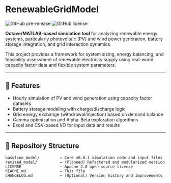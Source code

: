 # RenewableGridModel
![GitHub pre-release](https://img.shields.io/github/v/release/Alzadi/RenewableGridModel?include_prereleases)
![GitHub license](https://img.shields.io/github/license/Alzadi/RenewableGridModel)

**Octave/MATLAB-based simulation tool** for analyzing renewable energy systems, particularly photovoltaic (PV) and wind power generation, battery storage integration, and grid interaction dynamics.

This project provides a framework for system sizing, energy balancing, and feasibility assessment of renewable electricity supply using real-world capacity factor data and flexible system parameters.

---

## 🔧 Features

- Hourly simulation of PV and wind generation using capacity factor datasets
- Battery storage modeling with charge/discharge logic
- Grid energy exchange (withdrawal/injection) based on demand balance
- Gamma optimization and Alpha–Beta exploration algorithms
- Excel and CSV-based I/O for input data and results

---

## 📁 Repository Structure

```plaintext
baseline_model/         ← Core v0.0.1 simulation code and input files
revised_model/          ← (Planned) Refactored and modularized version
LICENSE                 ← Apache 2.0 open-source license
README.md               ← This file
CHANGELOG.md            ← (Optional) Version history and improvements
